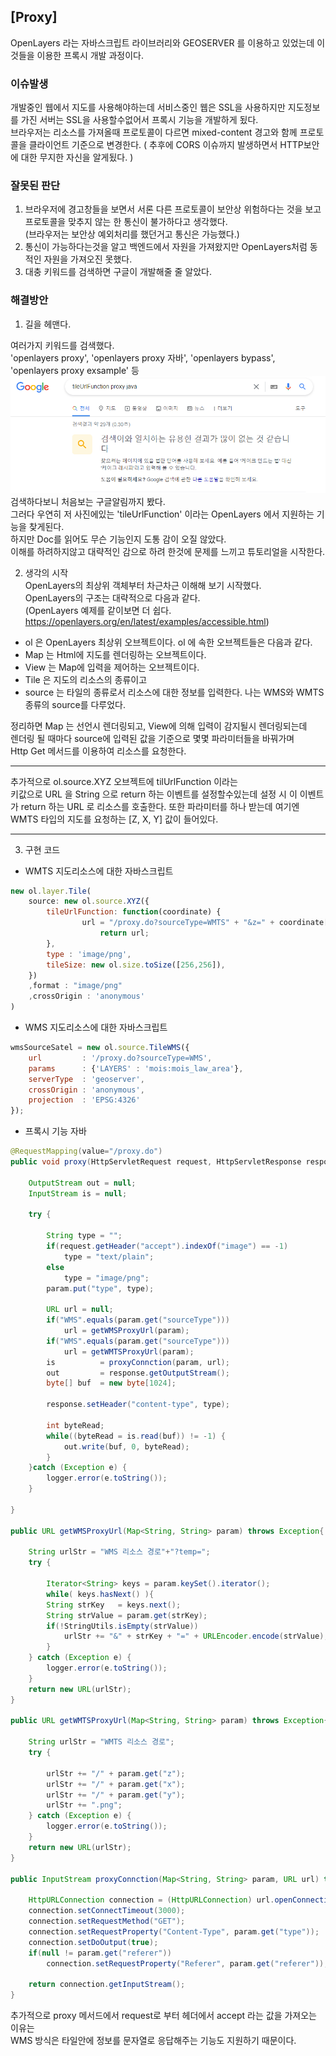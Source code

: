 ## [Proxy] 
OpenLayers 라는 자바스크립트 라이브러리와 GEOSERVER 를 이용하고 있었는데 이것들을 이용한 프록시 개발 과정이다.
  
### 이슈발생
개발중인 웹에서 지도를 사용해야하는데 서비스중인 웹은 SSL을 사용하지만 지도정보를 가진 서버는 SSL을 사용할수없어서 프록시 기능을 개발하게 됬다.  
브라우저는 리소스를 가져올때 프로토콜이 다르면 mixed-content 경고와 함께 프로토콜을 클라이언트 기준으로 변경한다.  ( 추후에  CORS 이슈까지 발생하면서 HTTP보안에 대한 무지한 자신을 알게됬다. )

### 잘못된 판단
1. 브라우저에 경고창들을 보면서 서론 다른 프로토콜이 보안상 위험하다는 것을 보고  
프로토콜을 맞추지 않는 한 통신이 불가하다고 생각했다.  
(브라우저는 보안상 예외처리를 했던거고 통신은 가능했다.)
2. 통신이 가능하다는것을 알고 백엔드에서 자원을 가져왔지만 OpenLayers처럼 동적인 자원을 가져오진 못했다.
3. 대충 키워드를 검색하면 구글이 개발해줄 줄 알았다.

### 해결방안
1. 길을 헤맨다.  

여러가지 키워드를 검색했다.   
'openlayers proxy', 'openlayers proxy 자바', 'openlayers bypass', 'openlayers proxy exsample' 등   
![img.png](img.png)
검색하다보니 처음보는 구글알림까지 봤다.  
그러다 우연히 저 사진에있는 'tileUrlFunction' 이라는 OpenLayers 에서 지원하는 기능을 찾게된다.  
하지만 Doc를 읽어도 무슨 기능인지 도통 감이 오질 않았다.  
이해를 하려하지않고 대략적인 감으로 하려 한것에 문제를 느끼고 튜토리얼을 시작한다.  

2. 생각의 시작  
OpenLayers의 최상위 객체부터 차근차근 이해해 보기 시작했다.  
OpenLayers의 구조는 대략적으로 다음과 같다.  
(OpenLayers 예제를 같이보면 더 쉽다.   
https://openlayers.org/en/latest/examples/accessible.html)
* ol 은 OpenLayers 최상위 오브젝트이다. ol 에 속한 오브젝트들은 다음과 같다.  
* Map 는 Html에 지도를 렌더링하는 오브젝트이다.  
* View 는 Map에 입력을 제어하는 오브젝트이다.  
* Tile 은 지도의 리소스의 종류이고  
* source 는 타일의 종류로서 리소스에 대한 정보를 입력한다.  나는 WMS와 WMTS 종류의 source를 다루었다.  
  
정리하면 Map 는 선언시 렌더링되고, View에 의해 입력이 감지될시 렌더링되는데  
렌더링 될 때마다 source에 입력된 값을 기준으로 몇몇 파라미터들을 바꿔가며  
Http Get 메서드를 이용하여 리소스를 요청한다.
***  
추가적으로 ol.source.XYZ 오브젝트에 tilUrlFunction 이라는  
키값으로 URL 을 String 으로 return 하는 이벤트를 설정할수있는데 설정 시 이 이벤트가 return 하는 URL 로 리소스를 호출한다. 
또한 파라미터를 하나 받는데 여기엔 WMTS 타입의 지도를 요청하는 [Z, X, Y] 값이 들어있다.   
***   

3. 구현 코드
* WMTS 지도리소스에 대한 자바스크립트 
```javascript
new ol.layer.Tile(
	source: new ol.source.XYZ({
	    tileUrlFunction: function(coordinate) {
                url = "/proxy.do?sourceType=WMTS" + "&z=" + coordinate[0] + "&x=" + coordinate[1] + "&y=" + coordinate[2];
                    return url;
		},
		type : 'image/png',
		tileSize: new ol.size.toSize([256,256]),
	})
	,format : "image/png"
	,crossOrigin : 'anonymous'
)
```
* WMS 지도리소스에 대한 자바스크립트
```javascript
wmsSourceSatel = new ol.source.TileWMS({
    url         : '/proxy.do?sourceType=WMS',
    params      : {'LAYERS' : 'mois:mois_law_area'},
    serverType  : 'geoserver',
    crossOrigin : 'anonymous',
    projection  : 'EPSG:4326'
});
```
* 프록시 기능 자바
```java
@RequestMapping(value="/proxy.do")
public void proxy(HttpServletRequest request, HttpServletResponse response, @RequestParam Map<String, String> param){

    OutputStream out = null;
    InputStream is = null;

    try {

        String type = "";
        if(request.getHeader("accept").indexOf("image") == -1)
            type = "text/plain";
        else
            type = "image/png";
        param.put("type", type);

        URL url = null;
        if("WMS".equals(param.get("sourceType")))
            url = getWMSProxyUrl(param);
        if("WMS".equals(param.get("sourceType")))
            url = getWMTSProxyUrl(param);
        is          = proxyConnction(param, url);
        out         = response.getOutputStream();
        byte[] buf  = new byte[1024];

        response.setHeader("content-type", type);

        int byteRead;
        while((byteRead = is.read(buf)) != -1) {
            out.write(buf, 0, byteRead);
        }
    }catch (Exception e) {
        logger.error(e.toString());
    }
	
}

public URL getWMSProxyUrl(Map<String, String> param) throws Exception{

    String urlStr = "WMS 리소스 경로"+"?temp=";
    try {

        Iterator<String> keys = param.keySet().iterator();
        while( keys.hasNext() ){
        String strKey   = keys.next();
        String strValue = param.get(strKey);
        if(!StringUtils.isEmpty(strValue))
            urlStr += "&" + strKey + "=" + URLEncoder.encode(strValue);
        }
    } catch (Exception e) {
        logger.error(e.toString());
    }
    return new URL(urlStr);
}

public URL getWMTSProxyUrl(Map<String, String> param) throws Exception{

    String urlStr = "WMTS 리소스 경로";
    try {

        urlStr += "/" + param.get("z");
        urlStr += "/" + param.get("x");
        urlStr += "/" + param.get("y");
        urlStr += ".png";
    } catch (Exception e) {
        logger.error(e.toString());
    }
    return new URL(urlStr);
}

public InputStream proxyConnction(Map<String, String> param, URL url) throws Exception{

    HttpURLConnection connection = (HttpURLConnection) url.openConnection();
    connection.setConnectTimeout(3000);
    connection.setRequestMethod("GET");
    connection.setRequestProperty("Content-Type", param.get("type"));
    connection.setDoOutput(true);
    if(null != param.get("referer"))
        connection.setRequestProperty("Referer", param.get("referer"));

    return connection.getInputStream();
}
```
추가적으로 proxy 메서드에서 request로 부터 헤더에서 accept 라는 값을 가져오는 이유는  
WMS 방식은 타일안에 정보를 문자열로 응답해주는 기능도 지원하기 때문이다. 

